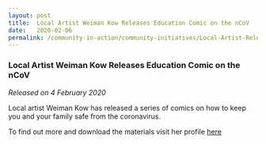 ```yaml
---
layout: post
title:  Local Artist Weiman Kow Releases Education Comic on the nCoV
date:   2020-02-06
permalink: /community-in-action/community-initiatives/Local-Artist-Releases-Educational-Comic
---
```


###  Local Artist Weiman Kow Releases Education Comic on the nCoV
_Released on 4 February 2020_

Local artist Weiman Kow has released a series of comics on how to keep you and your family safe from the coronavirus.

To find out more and download the materials visit her profile <a href="https://gumroad.com/weimankowart">here</a>
